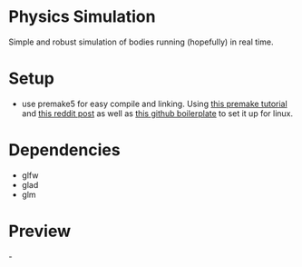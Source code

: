 # Physics Simulation

Simple and robust simulation of bodies running (hopefully) in real time.

# Setup
- use premake5 for easy compile and linking. Using [this premake tutorial](https://github.com/premake/premake-core/wiki/Tutorial-Premake-example-with-GLFW-and-OpenGL) and [this reddit post](https://www.reddit.com/r/opengl/comments/rerqhf/simple_glfw_application_template_and_instructions/) as well as [this github boilerplate](https://github.com/HectorPeeters/opengl_premake_boilerplate) to set it up for linux.

# Dependencies
- glfw
- glad
- glm

# Preview
-[](previews/ball.gif)
